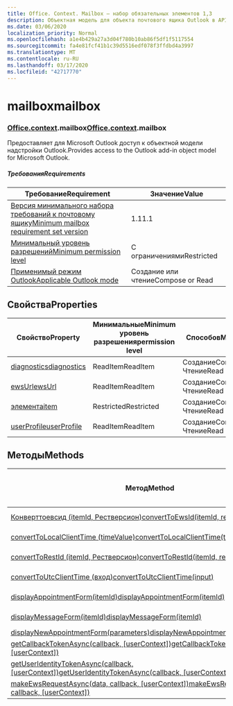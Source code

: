 ```yaml
---
title: Office. Context. Mailbox — набор обязательных элементов 1,3
description: Объектная модель для объекта почтового ящика Outlook в API надстроек Outlook (версия API почтовых ящиков 1,3).
ms.date: 03/06/2020
localization_priority: Normal
ms.openlocfilehash: a1e4b429a27a3d04f780b10ab86f5df1f5117554
ms.sourcegitcommit: fa4e81fcf41b1c39d5516edf078f3ffdbd4a3997
ms.translationtype: MT
ms.contentlocale: ru-RU
ms.lasthandoff: 03/17/2020
ms.locfileid: "42717770"
---
```

# <a name="mailbox"></a><span data-ttu-id="d1d1a-103">mailbox</span><span class="sxs-lookup"><span data-stu-id="d1d1a-103">mailbox</span></span>

### <a name="officecontextmailbox"></a><span data-ttu-id="d1d1a-104">[Office](office.md)[.context](office.context.md).mailbox</span><span class="sxs-lookup"><span data-stu-id="d1d1a-104">[Office](office.md)[.context](office.context.md).mailbox</span></span>

<span data-ttu-id="d1d1a-105">Предоставляет для Microsoft Outlook доступ к объектной модели надстройки Outlook.</span><span class="sxs-lookup"><span data-stu-id="d1d1a-105">Provides access to the Outlook add-in object model for Microsoft Outlook.</span></span>

##### <a name="requirements"></a><span data-ttu-id="d1d1a-106">Требования</span><span class="sxs-lookup"><span data-stu-id="d1d1a-106">Requirements</span></span>

|<span data-ttu-id="d1d1a-107">Требование</span><span class="sxs-lookup"><span data-stu-id="d1d1a-107">Requirement</span></span>| <span data-ttu-id="d1d1a-108">Значение</span><span class="sxs-lookup"><span data-stu-id="d1d1a-108">Value</span></span>|
|---|---|
|[<span data-ttu-id="d1d1a-109">Версия минимального набора требований к почтовому ящику</span><span class="sxs-lookup"><span data-stu-id="d1d1a-109">Minimum mailbox requirement set version</span></span>](../../requirement-sets/outlook-api-requirement-sets.md)| <span data-ttu-id="d1d1a-110">1.1</span><span class="sxs-lookup"><span data-stu-id="d1d1a-110">1.1</span></span>|
|[<span data-ttu-id="d1d1a-111">Минимальный уровень разрешений</span><span class="sxs-lookup"><span data-stu-id="d1d1a-111">Minimum permission level</span></span>](../../../outlook/understanding-outlook-add-in-permissions.md)| <span data-ttu-id="d1d1a-112">С ограничениями</span><span class="sxs-lookup"><span data-stu-id="d1d1a-112">Restricted</span></span>|
|[<span data-ttu-id="d1d1a-113">Применимый режим Outlook</span><span class="sxs-lookup"><span data-stu-id="d1d1a-113">Applicable Outlook mode</span></span>](../../../outlook/outlook-add-ins-overview.md#extension-points)| <span data-ttu-id="d1d1a-114">Создание или чтение</span><span class="sxs-lookup"><span data-stu-id="d1d1a-114">Compose or Read</span></span>|

## <a name="properties"></a><span data-ttu-id="d1d1a-115">Свойства</span><span class="sxs-lookup"><span data-stu-id="d1d1a-115">Properties</span></span>

| <span data-ttu-id="d1d1a-116">Свойство</span><span class="sxs-lookup"><span data-stu-id="d1d1a-116">Property</span></span> | <span data-ttu-id="d1d1a-117">Минимальные</span><span class="sxs-lookup"><span data-stu-id="d1d1a-117">Minimum</span></span><br><span data-ttu-id="d1d1a-118">уровень разрешения</span><span class="sxs-lookup"><span data-stu-id="d1d1a-118">permission level</span></span> | <span data-ttu-id="d1d1a-119">Способов</span><span class="sxs-lookup"><span data-stu-id="d1d1a-119">Modes</span></span> | <span data-ttu-id="d1d1a-120">Тип возвращаемых данных</span><span class="sxs-lookup"><span data-stu-id="d1d1a-120">Return type</span></span> | <span data-ttu-id="d1d1a-121">Минимальные</span><span class="sxs-lookup"><span data-stu-id="d1d1a-121">Minimum</span></span><br><span data-ttu-id="d1d1a-122">набор требований</span><span class="sxs-lookup"><span data-stu-id="d1d1a-122">requirement set</span></span> |
|---|---|---|---|:---:|
| [<span data-ttu-id="d1d1a-123">diagnostics</span><span class="sxs-lookup"><span data-stu-id="d1d1a-123">diagnostics</span></span>](/javascript/api/outlook/office.mailbox?view=outlook-js-1.3#diagnostics) | <span data-ttu-id="d1d1a-124">ReadItem</span><span class="sxs-lookup"><span data-stu-id="d1d1a-124">ReadItem</span></span> | <span data-ttu-id="d1d1a-125">Создание</span><span class="sxs-lookup"><span data-stu-id="d1d1a-125">Compose</span></span><br><span data-ttu-id="d1d1a-126">Чтение</span><span class="sxs-lookup"><span data-stu-id="d1d1a-126">Read</span></span> | [<span data-ttu-id="d1d1a-127">Диагностики</span><span class="sxs-lookup"><span data-stu-id="d1d1a-127">Diagnostics</span></span>](/javascript/api/outlook/office.diagnostics?view=outlook-js-1.3) | [<span data-ttu-id="d1d1a-128">1.1</span><span class="sxs-lookup"><span data-stu-id="d1d1a-128">1.1</span></span>](../requirement-set-1.1/outlook-requirement-set-1.1.md) |
| [<span data-ttu-id="d1d1a-129">ewsUrl</span><span class="sxs-lookup"><span data-stu-id="d1d1a-129">ewsUrl</span></span>](/javascript/api/outlook/office.mailbox?view=outlook-js-1.3#ewsurl) | <span data-ttu-id="d1d1a-130">ReadItem</span><span class="sxs-lookup"><span data-stu-id="d1d1a-130">ReadItem</span></span> | <span data-ttu-id="d1d1a-131">Создание</span><span class="sxs-lookup"><span data-stu-id="d1d1a-131">Compose</span></span><br><span data-ttu-id="d1d1a-132">Чтение</span><span class="sxs-lookup"><span data-stu-id="d1d1a-132">Read</span></span> | <span data-ttu-id="d1d1a-133">String</span><span class="sxs-lookup"><span data-stu-id="d1d1a-133">String</span></span> | [<span data-ttu-id="d1d1a-134">1.1</span><span class="sxs-lookup"><span data-stu-id="d1d1a-134">1.1</span></span>](../requirement-set-1.1/outlook-requirement-set-1.1.md) |
| [<span data-ttu-id="d1d1a-135">элемента</span><span class="sxs-lookup"><span data-stu-id="d1d1a-135">item</span></span>](office.context.mailbox.item.md) | <span data-ttu-id="d1d1a-136">Restricted</span><span class="sxs-lookup"><span data-stu-id="d1d1a-136">Restricted</span></span> | <span data-ttu-id="d1d1a-137">Создание</span><span class="sxs-lookup"><span data-stu-id="d1d1a-137">Compose</span></span><br><span data-ttu-id="d1d1a-138">Чтение</span><span class="sxs-lookup"><span data-stu-id="d1d1a-138">Read</span></span> | [<span data-ttu-id="d1d1a-139">Элемент</span><span class="sxs-lookup"><span data-stu-id="d1d1a-139">Item</span></span>](/javascript/api/outlook/office.item?view=outlook-js-1.3) | [<span data-ttu-id="d1d1a-140">1.1</span><span class="sxs-lookup"><span data-stu-id="d1d1a-140">1.1</span></span>](../requirement-set-1.1/outlook-requirement-set-1.1.md) |
| [<span data-ttu-id="d1d1a-141">userProfile</span><span class="sxs-lookup"><span data-stu-id="d1d1a-141">userProfile</span></span>](/javascript/api/outlook/office.mailbox?view=outlook-js-1.3#userprofile) | <span data-ttu-id="d1d1a-142">ReadItem</span><span class="sxs-lookup"><span data-stu-id="d1d1a-142">ReadItem</span></span> | <span data-ttu-id="d1d1a-143">Создание</span><span class="sxs-lookup"><span data-stu-id="d1d1a-143">Compose</span></span><br><span data-ttu-id="d1d1a-144">Чтение</span><span class="sxs-lookup"><span data-stu-id="d1d1a-144">Read</span></span> | [<span data-ttu-id="d1d1a-145">UserProfile</span><span class="sxs-lookup"><span data-stu-id="d1d1a-145">UserProfile</span></span>](/javascript/api/outlook/office.userprofile?view=outlook-js-1.3) | [<span data-ttu-id="d1d1a-146">1.1</span><span class="sxs-lookup"><span data-stu-id="d1d1a-146">1.1</span></span>](../requirement-set-1.1/outlook-requirement-set-1.1.md) |

## <a name="methods"></a><span data-ttu-id="d1d1a-147">Методы</span><span class="sxs-lookup"><span data-stu-id="d1d1a-147">Methods</span></span>

| <span data-ttu-id="d1d1a-148">Метод</span><span class="sxs-lookup"><span data-stu-id="d1d1a-148">Method</span></span> | <span data-ttu-id="d1d1a-149">Минимальные</span><span class="sxs-lookup"><span data-stu-id="d1d1a-149">Minimum</span></span><br><span data-ttu-id="d1d1a-150">уровень разрешения</span><span class="sxs-lookup"><span data-stu-id="d1d1a-150">permission level</span></span> | <span data-ttu-id="d1d1a-151">Способов</span><span class="sxs-lookup"><span data-stu-id="d1d1a-151">Modes</span></span> | <span data-ttu-id="d1d1a-152">Минимальные</span><span class="sxs-lookup"><span data-stu-id="d1d1a-152">Minimum</span></span><br><span data-ttu-id="d1d1a-153">набор требований</span><span class="sxs-lookup"><span data-stu-id="d1d1a-153">requirement set</span></span> |
|---|---|---|:---:|
| [<span data-ttu-id="d1d1a-154">Конверттоевсид (itemId, Рестверсион)</span><span class="sxs-lookup"><span data-stu-id="d1d1a-154">convertToEwsId(itemId, restVersion)</span></span>](/javascript/api/outlook/office.mailbox?view=outlook-js-1.3#converttoewsid-itemid--restversion-) | <span data-ttu-id="d1d1a-155">Restricted</span><span class="sxs-lookup"><span data-stu-id="d1d1a-155">Restricted</span></span> | <span data-ttu-id="d1d1a-156">Создание</span><span class="sxs-lookup"><span data-stu-id="d1d1a-156">Compose</span></span><br><span data-ttu-id="d1d1a-157">Чтение</span><span class="sxs-lookup"><span data-stu-id="d1d1a-157">Read</span></span> | [<span data-ttu-id="d1d1a-158">1.3</span><span class="sxs-lookup"><span data-stu-id="d1d1a-158">1.3</span></span>](../requirement-set-1.3/outlook-requirement-set-1.3.md) |
| [<span data-ttu-id="d1d1a-159">convertToLocalClientTime (timeValue)</span><span class="sxs-lookup"><span data-stu-id="d1d1a-159">convertToLocalClientTime(timeValue)</span></span>](/javascript/api/outlook/office.mailbox?view=outlook-js-1.3#converttolocalclienttime-timevalue-) | <span data-ttu-id="d1d1a-160">ReadItem</span><span class="sxs-lookup"><span data-stu-id="d1d1a-160">ReadItem</span></span> | <span data-ttu-id="d1d1a-161">Создание</span><span class="sxs-lookup"><span data-stu-id="d1d1a-161">Compose</span></span><br><span data-ttu-id="d1d1a-162">Чтение</span><span class="sxs-lookup"><span data-stu-id="d1d1a-162">Read</span></span> | [<span data-ttu-id="d1d1a-163">1.1</span><span class="sxs-lookup"><span data-stu-id="d1d1a-163">1.1</span></span>](../requirement-set-1.1/outlook-requirement-set-1.1.md) |
| [<span data-ttu-id="d1d1a-164">convertToRestId (itemId, Рестверсион)</span><span class="sxs-lookup"><span data-stu-id="d1d1a-164">convertToRestId(itemId, restVersion)</span></span>](/javascript/api/outlook/office.mailbox?view=outlook-js-1.3#converttorestid-itemid--restversion-) | <span data-ttu-id="d1d1a-165">Restricted</span><span class="sxs-lookup"><span data-stu-id="d1d1a-165">Restricted</span></span> | <span data-ttu-id="d1d1a-166">Создание</span><span class="sxs-lookup"><span data-stu-id="d1d1a-166">Compose</span></span><br><span data-ttu-id="d1d1a-167">Чтение</span><span class="sxs-lookup"><span data-stu-id="d1d1a-167">Read</span></span> | [<span data-ttu-id="d1d1a-168">1.3</span><span class="sxs-lookup"><span data-stu-id="d1d1a-168">1.3</span></span>](../requirement-set-1.3/outlook-requirement-set-1.3.md) |
| [<span data-ttu-id="d1d1a-169">convertToUtcClientTime (вход)</span><span class="sxs-lookup"><span data-stu-id="d1d1a-169">convertToUtcClientTime(input)</span></span>](/javascript/api/outlook/office.mailbox?view=outlook-js-1.3#converttoutcclienttime-input-) | <span data-ttu-id="d1d1a-170">ReadItem</span><span class="sxs-lookup"><span data-stu-id="d1d1a-170">ReadItem</span></span> | <span data-ttu-id="d1d1a-171">Создание</span><span class="sxs-lookup"><span data-stu-id="d1d1a-171">Compose</span></span><br><span data-ttu-id="d1d1a-172">Чтение</span><span class="sxs-lookup"><span data-stu-id="d1d1a-172">Read</span></span> | [<span data-ttu-id="d1d1a-173">1.1</span><span class="sxs-lookup"><span data-stu-id="d1d1a-173">1.1</span></span>](../requirement-set-1.1/outlook-requirement-set-1.1.md) |
| [<span data-ttu-id="d1d1a-174">displayAppointmentForm(itemId)</span><span class="sxs-lookup"><span data-stu-id="d1d1a-174">displayAppointmentForm(itemId)</span></span>](/javascript/api/outlook/office.mailbox?view=outlook-js-1.3#displayappointmentform-itemid-) | <span data-ttu-id="d1d1a-175">ReadItem</span><span class="sxs-lookup"><span data-stu-id="d1d1a-175">ReadItem</span></span> | <span data-ttu-id="d1d1a-176">Создание</span><span class="sxs-lookup"><span data-stu-id="d1d1a-176">Compose</span></span><br><span data-ttu-id="d1d1a-177">Чтение</span><span class="sxs-lookup"><span data-stu-id="d1d1a-177">Read</span></span> | [<span data-ttu-id="d1d1a-178">1.1</span><span class="sxs-lookup"><span data-stu-id="d1d1a-178">1.1</span></span>](../requirement-set-1.1/outlook-requirement-set-1.1.md) |
| [<span data-ttu-id="d1d1a-179">displayMessageForm(itemId)</span><span class="sxs-lookup"><span data-stu-id="d1d1a-179">displayMessageForm(itemId)</span></span>](/javascript/api/outlook/office.mailbox?view=outlook-js-1.3#displaymessageform-itemid-) | <span data-ttu-id="d1d1a-180">ReadItem</span><span class="sxs-lookup"><span data-stu-id="d1d1a-180">ReadItem</span></span> | <span data-ttu-id="d1d1a-181">Создание</span><span class="sxs-lookup"><span data-stu-id="d1d1a-181">Compose</span></span><br><span data-ttu-id="d1d1a-182">Чтение</span><span class="sxs-lookup"><span data-stu-id="d1d1a-182">Read</span></span> | [<span data-ttu-id="d1d1a-183">1.1</span><span class="sxs-lookup"><span data-stu-id="d1d1a-183">1.1</span></span>](../requirement-set-1.1/outlook-requirement-set-1.1.md) |
| [<span data-ttu-id="d1d1a-184">displayNewAppointmentForm(parameters)</span><span class="sxs-lookup"><span data-stu-id="d1d1a-184">displayNewAppointmentForm(parameters)</span></span>](/javascript/api/outlook/office.mailbox?view=outlook-js-1.3#displaynewappointmentform-parameters-) | <span data-ttu-id="d1d1a-185">ReadItem</span><span class="sxs-lookup"><span data-stu-id="d1d1a-185">ReadItem</span></span> | <span data-ttu-id="d1d1a-186">Чтение</span><span class="sxs-lookup"><span data-stu-id="d1d1a-186">Read</span></span> | [<span data-ttu-id="d1d1a-187">1.1</span><span class="sxs-lookup"><span data-stu-id="d1d1a-187">1.1</span></span>](../requirement-set-1.1/outlook-requirement-set-1.1.md) |
| <span data-ttu-id="d1d1a-188">[getCallbackTokenAsync(callback, [userContext])](/javascript/api/outlook/office.mailbox?view=outlook-js-1.3#getcallbacktokenasync-callback--usercontext-)</span><span class="sxs-lookup"><span data-stu-id="d1d1a-188">[getCallbackTokenAsync(callback, [userContext])](/javascript/api/outlook/office.mailbox?view=outlook-js-1.3#getcallbacktokenasync-callback--usercontext-)</span></span> | <span data-ttu-id="d1d1a-189">ReadItem</span><span class="sxs-lookup"><span data-stu-id="d1d1a-189">ReadItem</span></span> | <span data-ttu-id="d1d1a-190">Создание</span><span class="sxs-lookup"><span data-stu-id="d1d1a-190">Compose</span></span><br><span data-ttu-id="d1d1a-191">Чтение</span><span class="sxs-lookup"><span data-stu-id="d1d1a-191">Read</span></span> | [<span data-ttu-id="d1d1a-192">1.3</span><span class="sxs-lookup"><span data-stu-id="d1d1a-192">1.3</span></span>](../requirement-set-1.3/outlook-requirement-set-1.3.md)<br>[<span data-ttu-id="d1d1a-193">1.1</span><span class="sxs-lookup"><span data-stu-id="d1d1a-193">1.1</span></span>](../requirement-set-1.1/outlook-requirement-set-1.1.md) |
| <span data-ttu-id="d1d1a-194">[getUserIdentityTokenAsync(callback, [userContext])](/javascript/api/outlook/office.mailbox?view=outlook-js-1.3#getuseridentitytokenasync-callback--usercontext-)</span><span class="sxs-lookup"><span data-stu-id="d1d1a-194">[getUserIdentityTokenAsync(callback, [userContext])](/javascript/api/outlook/office.mailbox?view=outlook-js-1.3#getuseridentitytokenasync-callback--usercontext-)</span></span> | <span data-ttu-id="d1d1a-195">ReadItem</span><span class="sxs-lookup"><span data-stu-id="d1d1a-195">ReadItem</span></span> | <span data-ttu-id="d1d1a-196">Создание</span><span class="sxs-lookup"><span data-stu-id="d1d1a-196">Compose</span></span><br><span data-ttu-id="d1d1a-197">Чтение</span><span class="sxs-lookup"><span data-stu-id="d1d1a-197">Read</span></span> | [<span data-ttu-id="d1d1a-198">1.1</span><span class="sxs-lookup"><span data-stu-id="d1d1a-198">1.1</span></span>](../requirement-set-1.1/outlook-requirement-set-1.1.md) |
| <span data-ttu-id="d1d1a-199">[makeEwsRequestAsync(data, callback, [userContext])](/javascript/api/outlook/office.mailbox?view=outlook-js-1.3#makeewsrequestasync-data--callback--usercontext-)</span><span class="sxs-lookup"><span data-stu-id="d1d1a-199">[makeEwsRequestAsync(data, callback, [userContext])](/javascript/api/outlook/office.mailbox?view=outlook-js-1.3#makeewsrequestasync-data--callback--usercontext-)</span></span> | <span data-ttu-id="d1d1a-200">ReadWriteMailbox</span><span class="sxs-lookup"><span data-stu-id="d1d1a-200">ReadWriteMailbox</span></span> | <span data-ttu-id="d1d1a-201">Создание</span><span class="sxs-lookup"><span data-stu-id="d1d1a-201">Compose</span></span><br><span data-ttu-id="d1d1a-202">Чтение</span><span class="sxs-lookup"><span data-stu-id="d1d1a-202">Read</span></span> | [<span data-ttu-id="d1d1a-203">1.1</span><span class="sxs-lookup"><span data-stu-id="d1d1a-203">1.1</span></span>](../requirement-set-1.1/outlook-requirement-set-1.1.md) |
